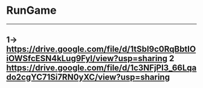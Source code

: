 # RunGame
--------------------------
1-> https://drive.google.com/file/d/1tSbI9c0RqBbtIOiOWSfcESN4kLug9FyI/view?usp=sharing
2   https://drive.google.com/file/d/1c3NFjPI3_66Lqado2cgYC71Si7RN0yXC/view?usp=sharing
--------------------------
